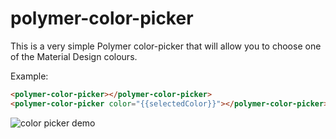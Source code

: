 # polymer-color-picker

This is a very simple Polymer color-picker that will allow you to choose one
of the Material Design colours.

Example:

```html
<polymer-color-picker></polymer-color-picker>
<polymer-color-picker color="{{selectedColor}}"></polymer-color-picker>
```

![color picker demo](https://cloud.githubusercontent.com/assets/1369170/12102286/accc1c00-b2ee-11e5-8d67-b7758ba9e1f3.gif)
